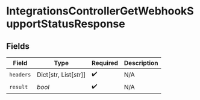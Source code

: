 # IntegrationsControllerGetWebhookSupportStatusResponse


## Fields

| Field                  | Type                   | Required               | Description            |
| ---------------------- | ---------------------- | ---------------------- | ---------------------- |
| `headers`              | Dict[str, List[*str*]] | :heavy_check_mark:     | N/A                    |
| `result`               | *bool*                 | :heavy_check_mark:     | N/A                    |